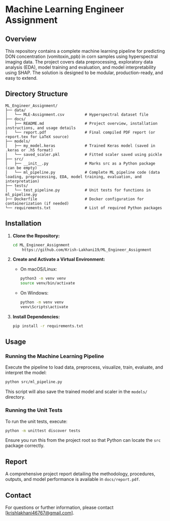 # Machine Learning Engineer Assignment

## Overview
This repository contains a complete machine learning pipeline for predicting DON concentration (vomitoxin_ppb) in corn samples using hyperspectral imaging data. The project covers data preprocessing, exploratory data analysis (EDA), model training and evaluation, and model interpretability using SHAP. The solution is designed to be modular, production-ready, and easy to extend.

## Directory Structure
```
ML_Engineer_Assignment/
├── data/
│   └── MLE-Assignment.csv         # Hyperspectral dataset file
├── docs/
│   ├── README.md                  # Project overview, installation instructions, and usage details
│   └── report.pdf                 # Final compiled PDF report (or report.tex for LaTeX source)
├── models/
│   ├── my_model.keras             # Trained Keras model (saved in .keras or .h5 format)
│   └── saved_scaler.pkl           # Fitted scaler saved using pickle
├── src/
│   ├── __init__.py                # Marks src as a Python package (can be empty)
│   └── ml_pipeline.py             # Complete ML pipeline code (data loading, preprocessing, EDA, model training, evaluation, and interpretation)
├── tests/
│   └── test_pipeline.py           # Unit tests for functions in ml_pipeline.py
├── Dockerfile                     # Docker configuration for containerization (if needed)
└── requirements.txt               # List of required Python packages
```

## Installation
1. **Clone the Repository:**
   ```bash 
   cd ML_Engineer_Assignment
       https://github.com/Krish-Lakhani19/ML_Engineer_Assignment
   ```

2. **Create and Activate a Virtual Environment:**
   - On macOS/Linux:
     ```bash
     python3 -m venv venv
     source venv/bin/activate
     ```
   - On Windows:
     ```bash
     python -m venv venv
     venv\Scripts\activate
     ```

3. **Install Dependencies:**
   ```bash
   pip install -r requirements.txt
   ```

## Usage
### Running the Machine Learning Pipeline
Execute the pipeline to load data, preprocess, visualize, train, evaluate, and interpret the model:
```bash
python src/ml_pipeline.py
```
This script will also save the trained model and scaler in the `models/` directory.

### Running the Unit Tests
To run the unit tests, execute:
```bash
python -m unittest discover tests
```
Ensure you run this from the project root so that Python can locate the `src` package correctly.

## Report
A comprehensive project report detailing the methodology, procedures, outputs, and model performance is available in `docs/report.pdf`.

## Contact
For questions or further information, please contact [krishlakhani46767@gmail.com].
